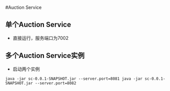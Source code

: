 #Auction Service

## 单个Auction Service
*  直接运行，服务端口为7002

## 多个Auction Service实例
 * 启动两个实例
 
 `java -jar sc-0.0.1-SNAPSHOT.jar --server.port=8081
  java -jar sc-0.0.1-SNAPSHOT.jar --server.port=8082
 `